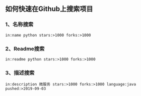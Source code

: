 ## 如何快速在Github上搜索项目
### 1、名称搜索
```
in:name python stars:>1000 forks:>1000
```

### 2、Readme搜索
```
in:readme python stars:>1000 forks:>1000
```

### 3、描述搜索
```
in:description 微服务 stars:>1000 forks:>1000 language:java pushed:>2019-09-03
```
